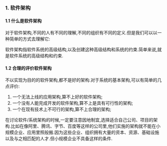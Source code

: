 ### 1. 软件架构

#### 1.1 什么是软件架构

对于软件架构,不同的人有不同的理解,不同的组织有不同的定义.但是我们可以以一种简单的方式去理解它:

软件架构指软件系统的高级结构,以及创建这种高级结构和系统的约束.简单来说,就是软件系统的高级结构和约束.

#### 1.2 合理的评价软件架构

不以实现为目的的软件架构,都不是好的架构.对于系统的基本架构,可以有简单的几点评价:

1. 一个无法上线的应用架构,算不上好的软件架构;
2. 一个没有人能完成开发的软件架构,算不上是具有可行性的架构;
3. 一个在现有技术上不可行的架构,算不上合理的架构;

在讨论软件/系统架构的时候,一定要注意因地制宜,选择适合自己公司、项目的架构.比如在像阿里、腾讯、字节、百度等这样的公司里,他们实施的架构就不能在小规模企业、应用里照般搬.因为这些企业、组织拥有大量的资本、资源、基础设施以及与之相匹配的人才.但小规模企业不具备这样的条件.